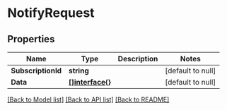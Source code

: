 # NotifyRequest

## Properties
Name | Type | Description | Notes
------------ | ------------- | ------------- | -------------
**SubscriptionId** | **string** |  | [default to null]
**Data** | [**[]interface{}**](interface{}.md) |  | [default to null]

[[Back to Model list]](../README.md#documentation-for-models) [[Back to API list]](../README.md#documentation-for-api-endpoints) [[Back to README]](../README.md)


